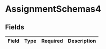 # AssignmentSchemas4


## Fields

| Field       | Type        | Required    | Description |
| ----------- | ----------- | ----------- | ----------- |